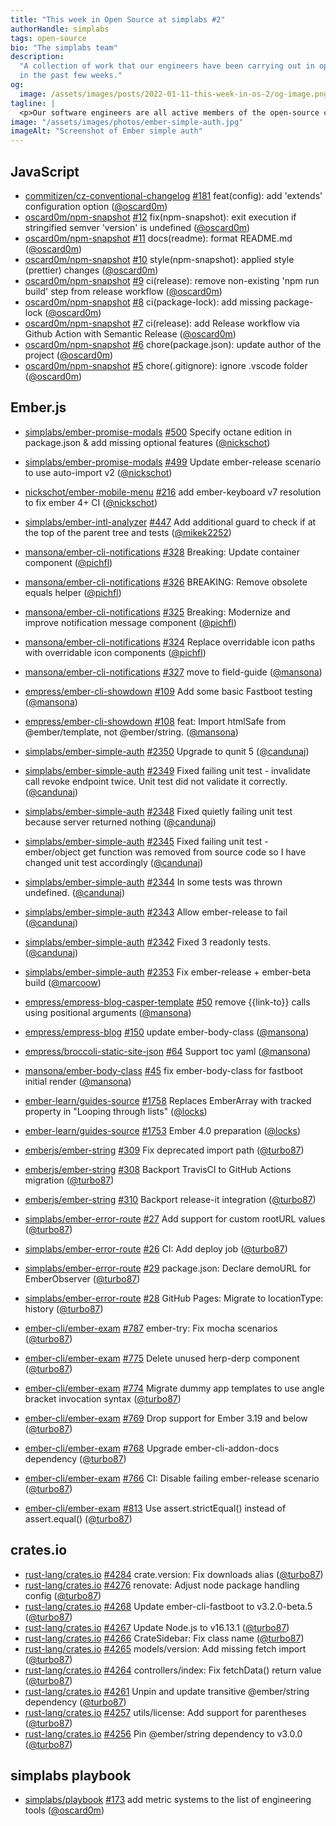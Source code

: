 ```yaml
---
title: "This week in Open Source at simplabs #2"
authorHandle: simplabs
tags: open-source
bio: "The simplabs team"
description:
  "A collection of work that our engineers have been carrying out in open-source
  in the past few weeks."
og:
  image: /assets/images/posts/2022-01-11-this-week-in-os-2/og-image.png
tagline: |
  <p>Our software engineers are all active members of the open-source community and enjoy collaborating on various projects. In this blog post, we have collected some of the work they have done the past week!</p>
image: "/assets/images/photos/ember-simple-auth.jpg"
imageAlt: "Screenshot of Ember simple auth"
---
```


## JavaScript

- [commitizen/cz-conventional-changelog]
  [#181](https://github.com/commitizen/cz-conventional-changelog/pull/181)
  feat(config): add 'extends' configuration option ([@oscard0m])
- [oscard0m/npm-snapshot]
  [#12](https://github.com/oscard0m/npm-snapshot/pull/12) fix(npm-snapshot):
  exit execution if stringified semver 'version' is undefined ([@oscard0m])
- [oscard0m/npm-snapshot]
  [#11](https://github.com/oscard0m/npm-snapshot/pull/11) docs(readme): format
  README.md ([@oscard0m])
- [oscard0m/npm-snapshot]
  [#10](https://github.com/oscard0m/npm-snapshot/pull/10) style(npm-snapshot):
  applied style (prettier) changes ([@oscard0m])
- [oscard0m/npm-snapshot] [#9](https://github.com/oscard0m/npm-snapshot/pull/9)
  ci(release): remove non-existing 'npm run build' step from release workflow
  ([@oscard0m])
- [oscard0m/npm-snapshot] [#8](https://github.com/oscard0m/npm-snapshot/pull/8)
  ci(package-lock): add missing package-lock ([@oscard0m])
- [oscard0m/npm-snapshot] [#7](https://github.com/oscard0m/npm-snapshot/pull/7)
  ci(release): add Release workflow via Github Action with Semantic Release
  ([@oscard0m])
- [oscard0m/npm-snapshot] [#6](https://github.com/oscard0m/npm-snapshot/pull/6)
  chore(package.json): update author of the project ([@oscard0m])
- [oscard0m/npm-snapshot] [#5](https://github.com/oscard0m/npm-snapshot/pull/5)
  chore(.gitignore): ignore .vscode folder ([@oscard0m])

## Ember.js

- [simplabs/ember-promise-modals]
  [#500](https://github.com/mainmatter/ember-promise-modals/pull/500) Specify
  octane edition in package.json & add missing optional features ([@nickschot])
- [simplabs/ember-promise-modals]
  [#499](https://github.com/mainmatter/ember-promise-modals/pull/499) Update
  ember-release scenario to use auto-import v2 ([@nickschot])

- [nickschot/ember-mobile-menu]
  [#216](https://github.com/nickschot/ember-mobile-menu/pull/216) add
  ember-keyboard v7 resolution to fix ember 4+ CI ([@nickschot])

- [simplabs/ember-intl-analyzer]
  [#447](https://github.com/mainmatter/ember-intl-analyzer/pull/447) Add
  additional guard to check if at the top of the parent tree and tests
  ([@mikek2252])

- [mansona/ember-cli-notifications]
  [#328](https://github.com/mansona/ember-cli-notifications/pull/328) Breaking:
  Update container component ([@pichfl])
- [mansona/ember-cli-notifications]
  [#326](https://github.com/mansona/ember-cli-notifications/pull/326) BREAKING:
  Remove obsolete equals helper ([@pichfl])
- [mansona/ember-cli-notifications]
  [#325](https://github.com/mansona/ember-cli-notifications/pull/325) Breaking:
  Modernize and improve notification message component ([@pichfl])
- [mansona/ember-cli-notifications]
  [#324](https://github.com/mansona/ember-cli-notifications/pull/324) Replace
  overridable icon paths with overridable icon components ([@pichfl])
- [mansona/ember-cli-notifications]
  [#327](https://github.com/mansona/ember-cli-notifications/pull/327) move to
  field-guide ([@mansona])

- [empress/ember-cli-showdown]
  [#109](https://github.com/empress/ember-cli-showdown/pull/109) Add some basic
  Fastboot testing ([@mansona])
- [empress/ember-cli-showdown]
  [#108](https://github.com/empress/ember-cli-showdown/pull/108) feat: Import
  htmlSafe from @ember/template, not @ember/string. ([@mansona])

- [simplabs/ember-simple-auth]
  [#2350](https://github.com/mainmatter/ember-simple-auth/pull/2350) Upgrade to
  qunit 5 ([@candunaj])
- [simplabs/ember-simple-auth]
  [#2349](https://github.com/mainmatter/ember-simple-auth/pull/2349) Fixed
  failing unit test - invalidate call revoke endpoint twice. Unit test did not
  validate it correctly. ([@candunaj])
- [simplabs/ember-simple-auth]
  [#2348](https://github.com/mainmatter/ember-simple-auth/pull/2348) Fixed
  quietly failing unit test because server returned nothing ([@candunaj])
- [simplabs/ember-simple-auth]
  [#2345](https://github.com/mainmatter/ember-simple-auth/pull/2345) Fixed
  failing unit test - ember/object get function was removed from source code so
  I have changed unit test accordingly ([@candunaj])
- [simplabs/ember-simple-auth]
  [#2344](https://github.com/mainmatter/ember-simple-auth/pull/2344) In some
  tests was thrown undefined. ([@candunaj])
- [simplabs/ember-simple-auth]
  [#2343](https://github.com/mainmatter/ember-simple-auth/pull/2343) Allow
  ember-release to fail ([@candunaj])
- [simplabs/ember-simple-auth]
  [#2342](https://github.com/mainmatter/ember-simple-auth/pull/2342) Fixed 3
  readonly tests. ([@candunaj])
- [simplabs/ember-simple-auth]
  [#2353](https://github.com/mainmatter/ember-simple-auth/pull/2353) Fix
  ember-release + ember-beta build ([@marcoow])

- [empress/empress-blog-casper-template]
  [#50](https://github.com/empress/empress-blog-casper-template/pull/50) remove
  {{link-to}} calls using positional arguments ([@mansona])
- [empress/empress-blog]
  [#150](https://github.com/empress/empress-blog/pull/150) update
  ember-body-class ([@mansona])
- [empress/broccoli-static-site-json]
  [#64](https://github.com/empress/broccoli-static-site-json/pull/64) Support
  toc yaml ([@mansona])

- [mansona/ember-body-class]
  [#45](https://github.com/mansona/ember-body-class/pull/45) fix
  ember-body-class for fastboot initial render ([@mansona])

- [ember-learn/guides-source]
  [#1758](https://github.com/ember-learn/guides-source/pull/1758) Replaces
  EmberArray with tracked property in "Looping through lists" ([@locks])
- [ember-learn/guides-source]
  [#1753](https://github.com/ember-learn/guides-source/pull/1753) Ember 4.0
  preparation ([@locks])

- [emberjs/ember-string]
  [#309](https://github.com/emberjs/ember-string/pull/309) Fix deprecated import
  path ([@turbo87])
- [emberjs/ember-string]
  [#308](https://github.com/emberjs/ember-string/pull/308) Backport TravisCI to
  GitHub Actions migration ([@turbo87])
- [emberjs/ember-string]
  [#310](https://github.com/emberjs/ember-string/pull/310) Backport release-it
  integration ([@turbo87])

- [simplabs/ember-error-route]
  [#27](https://github.com/mainmatter/ember-error-route/pull/27) Add support for
  custom rootURL values ([@turbo87])
- [simplabs/ember-error-route]
  [#26](https://github.com/mainmatter/ember-error-route/pull/26) CI: Add deploy
  job ([@turbo87])
- [simplabs/ember-error-route]
  [#29](https://github.com/mainmatter/ember-error-route/pull/29) package.json:
  Declare demoURL for EmberObserver ([@turbo87])
- [simplabs/ember-error-route]
  [#28](https://github.com/mainmatter/ember-error-route/pull/29) GitHub Pages:
  Migrate to locationType: history ([@turbo87])

- [ember-cli/ember-exam]
  [#787](https://github.com/ember-cli/ember-exam/pull/787) ember-try: Fix mocha
  scenarios ([@turbo87])
- [ember-cli/ember-exam]
  [#775](https://github.com/ember-cli/ember-exam/pull/775) Delete unused
  herp-derp component ([@turbo87])
- [ember-cli/ember-exam]
  [#774](https://github.com/ember-cli/ember-exam/pull/774) Migrate dummy app
  templates to use angle bracket invocation syntax ([@turbo87])
- [ember-cli/ember-exam]
  [#769](https://github.com/ember-cli/ember-exam/pull/769) Drop support for
  Ember 3.19 and below ([@turbo87])
- [ember-cli/ember-exam]
  [#768](https://github.com/ember-cli/ember-exam/pull/768) Upgrade
  ember-cli-addon-docs dependency ([@turbo87])
- [ember-cli/ember-exam]
  [#766](https://github.com/ember-cli/ember-exam/pull/766) CI: Disable failing
  ember-release scenario ([@turbo87])
- [ember-cli/ember-exam]
  [#813](https://github.com/ember-cli/ember-exam/pull/813) Use
  assert.strictEqual() instead of assert.equal() ([@turbo87])

## crates.io

- [rust-lang/crates.io]
  [#4284](https://github.com/rust-lang/crates.io/pull/4284) crate.version: Fix
  downloads alias ([@turbo87])
- [rust-lang/crates.io]
  [#4276](https://github.com/rust-lang/crates.io/pull/4276) renovate: Adjust
  node package handling config ([@turbo87])
- [rust-lang/crates.io]
  [#4268](https://github.com/rust-lang/crates.io/pull/4268) Update
  ember-cli-fastboot to v3.2.0-beta.5 ([@turbo87])
- [rust-lang/crates.io]
  [#4267](https://github.com/rust-lang/crates.io/pull/4267) Update Node.js to
  v16.13.1 ([@turbo87])
- [rust-lang/crates.io]
  [#4266](https://github.com/rust-lang/crates.io/pull/4266) CrateSidebar: Fix
  class name ([@turbo87])
- [rust-lang/crates.io]
  [#4265](https://github.com/rust-lang/crates.io/pull/4265) models/version: Add
  missing fetch import ([@turbo87])
- [rust-lang/crates.io]
  [#4264](https://github.com/rust-lang/crates.io/pull/4264) controllers/index:
  Fix fetchData() return value ([@turbo87])
- [rust-lang/crates.io]
  [#4261](https://github.com/rust-lang/crates.io/pull/4261) Unpin and update
  transitive @ember/string dependency ([@turbo87])
- [rust-lang/crates.io]
  [#4257](https://github.com/rust-lang/crates.io/pull/4257) utils/license: Add
  support for parentheses ([@turbo87])
- [rust-lang/crates.io]
  [#4256](https://github.com/rust-lang/crates.io/pull/4256) Pin @ember/string
  dependency to v3.0.0 ([@turbo87])

## simplabs playbook

- [simplabs/playbook] [#173](https://github.com/mainmatter/playbook/pull/173)
  add metric systems to the list of engineering tools ([@oscard0m])

[rust-lang/crates.io]: https://github.com/rust-lang/crates.io/
[ember-cli/ember-cli]: https://github.com/ember-cli/ember-cli/
[simplabs/ember-simple-auth]: https://github.com/mainmatter/ember-simple-auth/
[simplabs/playbook]: https://github.com/mainmatter/playbook/
[ember-cli/ember-exam]: https://github.com/ember-cli/ember-exam/
[simplabs/ember-error-route]: https://github.com/mainmatter/ember-error-route/
[emberjs/ember-string]: https://github.com/emberjs/ember-string/
[ember-learn/guides-source]: https://github.com/ember-learn/guides-source/
[mansona/ember-body-class]: https://github.com/mansona/ember-body-class/
[empress/broccoli-static-site-json]:
  https://github.com/empress/broccoli-static-site-json/
[empress/empress-blog]: https://github.com/empress/empress-blog/
[empress/empress-blog-casper-template]:
  https://github.com/empress/empress-blog-casper-template/
[empress/ember-cli-showdown]: https://github.com/empress/ember-cli-showdown
[mansona/ember-cli-notifications]:
  https://github.com/mansona/ember-cli-notifications
[simplabs/ember-intl-analyzer]:
  https://github.com/mainmatter/ember-intl-analyzer
[nickschot/ember-mobile-menu]: https://github.com/nickschot/ember-mobile-menu
[simplabs/ember-promise-modals]:
  https://github.com/mainmatter/ember-promise-modals
[oscard0m/npm-snapshot]: https://github.com/oscard0m/npm-snapshot
[commitizen/cz-conventional-changelog]:
  https://github.com/commitizen/cz-conventional-changelog
[mansona/chris.manson.ie]: https://github.com/mansona/chris.manson.ie
[@turbo87]: https://github.com/Turbo87/
[@pichfl]: https://github.com/pichfl/
[@mansona]: https://github.com/mansona/
[@mikek2252]: https://github.com/Mikek2252/
[@candunaj]: https://github.com/Candunaj/
[@locks]: https://github.com/locks/
[@marcoow]: https://github.com/marcoow/
[@nickschot]: https://github.com/nickschot
[@bobrimperator]: https://github.com/BobrImperator/
[@oscard0m]: https://github.com/oscard0m/
[contact]: https://simplabs.com/contact/
